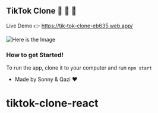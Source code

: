## TikTok Clone 🚀 🚀 🚀

Live Demo 👉 https://tik-tok-clone-eb635.web.app/

![Here is the Image](https://i.imgur.com/MaHnHSh.png)

### How to get Started!

To run the app, clone it to your computer and run `npm start`

- Made by Sonny & Qazi ♥️ 
# tiktok-clone-react
